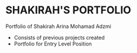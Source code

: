 # SHAKIRAH'S PORTFOLIO <br>
Portfolio of Shakirah Arina Mohamad Adzmi <br>
- Consists of previous projects created <br>
- Portfolio for Entry Level Position
